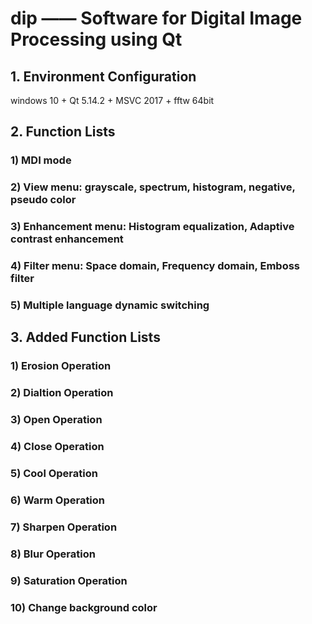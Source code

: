 # dip —— Software for **Digital Image Processing** using Qt

## 1. Environment Configuration
windows 10 + Qt 5.14.2 + MSVC 2017 + fftw 64bit

## 2. Function Lists

### 1) MDI mode
### 2) View menu: grayscale, spectrum, histogram, negative, pseudo color
### 3) Enhancement menu: Histogram equalization, Adaptive contrast enhancement
### 4) Filter menu: Space domain, Frequency domain, Emboss filter
### 5) Multiple language dynamic switching
## 3. Added Function Lists

### 1) Erosion Operation
### 2) Dialtion Operation
### 3) Open Operation
### 4) Close Operation
### 5) Cool Operation
### 6) Warm Operation
### 7) Sharpen Operation
### 8) Blur Operation
### 9) Saturation Operation
### 10) Change background color 
